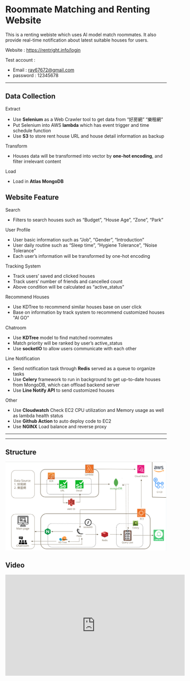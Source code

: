 # Roommate Matching and Renting Website

This is a renting webiste which uses AI model match roommates. It also provide real-time notification about latest suitable houses for users. 

Website : https://rentright.info/login

Test account :
* Email : ray67672@gmail.com
* password : 12345678

----

## Data Collection 
Extract
* Use **Selenium** as a Web Crawler tool to get data from “好房網” “樂租網”
* Put Selenium into AWS **lambda** which has event trigger and time schedule function
* Use **S3** to store rent house URL and house detail information as backup

Transform
* Houses data will be transformed into vector by **one-hot encoding**, and filter irrelevant content

Load
* Load in **Atlas MongoDB**

## Website Feature 

Search
* Filters to search houses such as “Budget”, “House Age”, “Zone”, “Park”

User Profile
* User basic information such as “Job”, “Gender”, “Introduction”
* User daily routine such as “Sleep time”, “Hygiene Tolerance”, “Noise Tolerance”
* Each user’s information will be transformed by one-hot encoding

Tracking System
* Track users’ saved and clicked houses
* Track users’ number of friends and cancelled count
* Above condition will be calculated as “active_status”

Recommend Houses
* Use KDTree to recommend similar houses base on user click
* Base on information by track system to recommend customized houses "AI GO"

Chatroom
* Use **KDTree** model to find matched roommates
* Match priority will be ranked by user’s active_status
* Use **socketIO** to allow users communicate with each other

Line Notification
* Send notification task through **Redis** served as a queue to organize tasks
* Use **Celery** framework to run in background to get up-to-date houses from MongoDB, which can offload backend server
* Use **Line Notify API** to send customized houses

Other 
* Use **Cloudwatch** Check EC2 CPU utilization and Memory usage as well as lambda health status
* Use **Github Action** to auto deploy code to EC2
* Use **NGINX** Load balance and reverse proxy

----


----
## Structure
![Structure](image/structure.png)


## Video
<iframe width="560" height="315" src="https://youtu.be/IXN778xn8X8" frameborder="0" allow="accelerometer; autoplay; encrypted-media; gyroscope; picture-in-picture" allowfullscreen></iframe>
